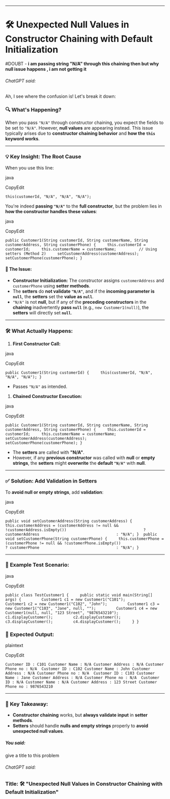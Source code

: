 
---

# 🛠️ Unexpected Null Values in Constructor Chaining with Default Initialization


#DOUBT - **i am passing string "N/A" through this chaining then but why null issue happens , i am not getting it**


###### ChatGPT said:

Ah, I see where the confusion is! Let's break it down:

### 🔍 **What's Happening?**

When you pass `"N/A"` through constructor chaining, you expect the fields to be set to `"N/A"`. However, **null values** are appearing instead. This issue typically arises due to **constructor chaining behavior** and **how the `this` keyword works**.

---

### 💡 **Key Insight: The Root Cause**

When you use this line:

java

CopyEdit

`this(customerId, "N/A", "N/A", "N/A");`

You're indeed **passing `"N/A"`** to the **full constructor**, but the problem lies in **how the constructor handles these values**:

java

CopyEdit

`public Customer1(String customerId, String customerName, String customerAddress, String customerPhone) {     this.customerId = customerId;     this.customerName = customerName;          // Using setters (Method 2)     setCustomerAddress(customerAddress);     setCustomerPhone(customerPhone); }`

#### 🚩 **The Issue:**

- **Constructor Initialization:** The constructor assigns `customerAddress` and `customerPhone` using **setter methods**.
- The **setters** do **not validate `"N/A"`**, and if the **incoming parameter is `null`**, the **setters** set the **value as `null`**.
- `"N/A"` is not **null**, but if any of the **preceding constructors** in the **chaining** inadvertently **pass `null`** (e.g., `new Customer1(null)`), the **setters** will directly set **`null`**.

---

### 🛠️ **What Actually Happens:**

1. **First Constructor Call:**

java

CopyEdit

`public Customer1(String customerId) {     this(customerId, "N/A", "N/A", "N/A"); }`

- Passes `"N/A"` as intended.

1. **Chained Constructor Execution:**

java

CopyEdit

`public Customer1(String customerId, String customerName, String customerAddress, String customerPhone) {     this.customerId = customerId;     this.customerName = customerName;     setCustomerAddress(customerAddress);     setCustomerPhone(customerPhone); }`

- The **setters** are called with **"N/A"**.
- However, if any **previous constructor** was called with **null** or **empty strings**, the **setters** might **overwrite** the **default `"N/A"`** with **null**.

---

### ✅ **Solution: Add Validation in Setters**

To **avoid null or empty strings**, add **validation**:

java

CopyEdit

`public void setCustomerAddress(String customerAddress) {     this.customerAddress = (customerAddress != null && !customerAddress.isEmpty())                                  ? customerAddress                                  : "N/A"; }  public void setCustomerPhone(String customerPhone) {     this.customerPhone = (customerPhone != null && !customerPhone.isEmpty())                                  ? customerPhone                                  : "N/A"; }`

---

### 🧪 **Example Test Scenario:**

java

CopyEdit

`public class TestCustomer1 {     public static void main(String[] args) {         Customer1 c1 = new Customer1("C101");         Customer1 c2 = new Customer1("C102", "John");         Customer1 c3 = new Customer1("C103", "Jane", null, "");         Customer1 c4 = new Customer1(null, null, "123 Street", "9876543210");          c1.displayCustomer();         c2.displayCustomer();         c3.displayCustomer();         c4.displayCustomer();     } }`

### 🎯 **Expected Output:**

plaintext

CopyEdit

`Customer ID : C101 Customer Name : N/A Customer Address : N/A Customer Phone no : N/A  Customer ID : C102 Customer Name : John Customer Address : N/A Customer Phone no : N/A  Customer ID : C103 Customer Name : Jane Customer Address : N/A Customer Phone no : N/A  Customer ID : N/A Customer Name : N/A Customer Address : 123 Street Customer Phone no : 9876543210`

---

### 🎯 **Key Takeaway:**

- **Constructor chaining** works, but **always validate input** in **setter methods**.
- **Setters** should handle **nulls and empty strings** properly to **avoid unexpected null values**.

##### You said:

give a title to this problem

###### ChatGPT said:

### **Title:** 🛠️ **"Unexpected Null Values in Constructor Chaining with Default Initialization"**